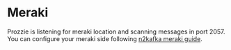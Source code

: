 ---
---

# Meraki

Prozzie is listening for meraki location and scanning messages in port 2057. You
can configure your meraki side following
[n2kafka meraki guide](https://github.com/wizzie-io/n2kafka/blob/master/src/decoder/meraki/README.md).
